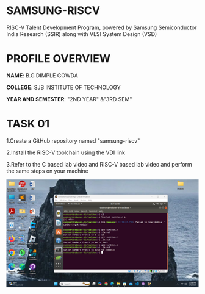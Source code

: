 # SAMSUNG-RISCV
 RISC-V Talent Development Program, powered by Samsung Semiconductor India Research (SSIR) along with VLSI System Design (VSD)
# PROFILE OVERVIEW
**NAME**: B.G DIMPLE GOWDA

**COLLEGE**: SJB INSTITUTE OF TECHNOLOGY

**YEAR AND SEMESTER**: "2ND YEAR" &"3RD SEM"

# TASK 01

1.Create a GitHub repository named "samsung-riscv"

2.Install the RISC-V toolchain using the VDI link

3.Refer to the C based lab video and RISC-V based lab video and perform the same steps on your machine

![image alt](https://github.com/Bgdimplegowda/samsung-riscv/blob/main/task%201/Screenshot%20(1).png?raw=true)

